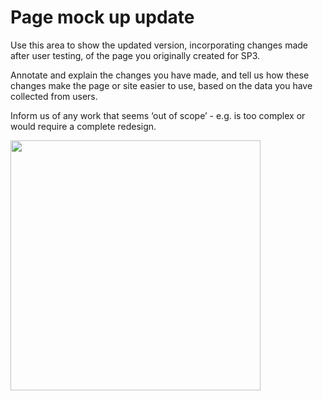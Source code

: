 # Page mock up update

Use this area to show the updated version, incorporating changes made after user testing, of the page you originally created for SP3.

Annotate and explain the changes you have made, and tell us how these changes make the page or site easier to use, based on the data you have collected from users.

Inform us of any work that seems ‘out of scope’ - e.g. is too complex or would require a complete redesign.

<img src="sp4-media/Page mock up update- usability testing" width= "400"> 
